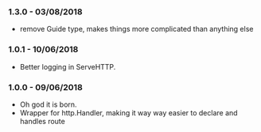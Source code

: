 ### 1.3.0 - 03/08/2018

- remove Guide type, makes things more complicated than anything else

### 1.0.1 - 10/06/2018

- Better logging in ServeHTTP.


### 1.0.0 - 09/06/2018

- Oh god it is born.
- Wrapper for http.Handler, making it way way easier to declare and handles route
